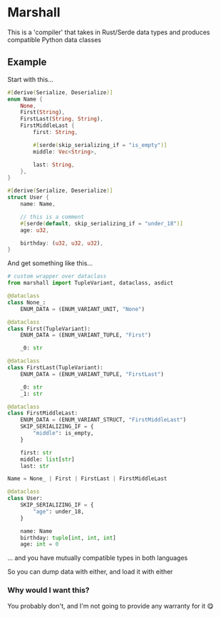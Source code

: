 # Marshall

This is a 'compiler' that takes in Rust/Serde data types and produces compatible Python data classes

## Example

Start with this...

```rust
#[derive(Serialize, Deserialize)]
enum Name {
    None,
    First(String),
    FirstLast(String, String),
    FirstMiddleLast {
        first: String,

        #[serde(skip_serializing_if = "is_empty")]
        middle: Vec<String>,

        last: String,
    },
}

#[derive(Serialize, Deserialize)]
struct User {
    name: Name,

    // this is a comment
    #[serde(default, skip_serializing_if = "under_18")]
    age: u32,

    birthday: (u32, u32, u32),
}

```

And get something like this...

```python
# custom wrapper over dataclass
from marshall import TupleVariant, dataclass, asdict

@dataclass
class None_:
    ENUM_DATA = (ENUM_VARIANT_UNIT, "None")

@dataclass
class First(TupleVariant):
    ENUM_DATA = (ENUM_VARIANT_TUPLE, "First")

    _0: str

@dataclass
class FirstLast(TupleVariant):
    ENUM_DATA = (ENUM_VARIANT_TUPLE, "FirstLast")

    _0: str
    _1: str

@dataclass
class FirstMiddleLast:
    ENUM_DATA = (ENUM_VARIANT_STRUCT, "FirstMiddleLast")
    SKIP_SERIALIZING_IF = {
        "middle": is_empty,
    }

    first: str
    middle: list[str]
    last: str

Name = None_ | First | FirstLast | FirstMiddleLast

@dataclass
class User:
    SKIP_SERIALIZING_IF = {
        "age": under_18,
    }

    name: Name
    birthday: tuple[int, int, int]
    age: int = 0
```

... and you have mutually compatible types in both languages

So you can dump data with either, and load it with either

### Why would I want this?

You probably don't, and I'm not going to provide any warranty for it :yum:
